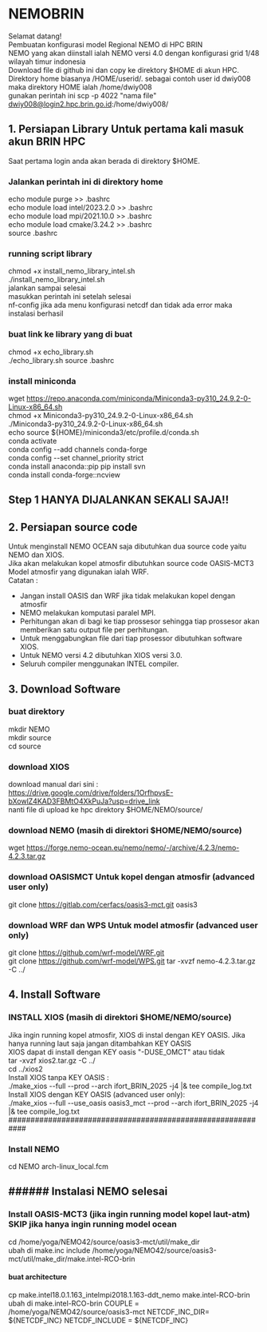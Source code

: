 # NEMOBRIN
Selamat datang!  
Pembuatan konfigurasi model Regional NEMO di HPC BRIN  
NEMO yang akan diinstall ialah NEMO versi 4.0 dengan konfigurasi grid 1/48 wilayah timur indonesia  
Download file di github ini dan copy ke direktory $HOME di akun HPC. 
Direktory home biasanya /HOME/userid/. sebagai contoh user id dwiy008 maka direktory HOME ialah /home/dwiy008  
gunakan perintah ini scp -p 4022 "nama file" dwiy008@login2.hpc.brin.go.id:/home/dwiy008/  

## 1. Persiapan Library Untuk pertama kali masuk akun BRIN HPC
Saat pertama login anda akan berada di direktory $HOME.  
### Jalankan perintah ini di direktory home    
echo module purge >> .bashrc  
echo module load intel/2023.2.0 >> .bashrc  
echo module load mpi/2021.10.0 >> .bashrc  
echo module load cmake/3.24.2 >> .bashrc  
source .bashrc
### running script library  
chmod +x install_nemo_library_intel.sh  
./install_nemo_library_intel.sh  
jalankan sampai selesai  
masukkan perintah ini setelah selesai  
nf-config 
jika ada menu konfigurasi netcdf dan tidak ada error maka instalasi berhasil  
### buat link ke library yang di buat
chmod +x echo_library.sh  
./echo_library.sh
source .bashrc
### install miniconda
wget https://repo.anaconda.com/miniconda/Miniconda3-py310_24.9.2-0-Linux-x86_64.sh  
chmod +x Miniconda3-py310_24.9.2-0-Linux-x86_64.sh  
./Miniconda3-py310_24.9.2-0-Linux-x86_64.sh  
echo source ${HOME}/miniconda3/etc/profile.d/conda.sh   
conda activate  
conda config --add channels conda-forge  
conda config --set channel_priority strict  
conda install anaconda::pip
pip install svn  
conda install conda-forge::ncview  

## Step 1 HANYA DIJALANKAN SEKALI SAJA!!  
## 2. Persiapan source code
Untuk menginstall NEMO OCEAN saja dibutuhkan dua source code yaitu NEMO dan XIOS.  
Jika akan melakukan kopel atmosfir dibutuhkan source code OASIS-MCT3  
Model atmosfir yang digunakan ialah WRF.  
Catatan :  
- Jangan install OASIS dan WRF jika tidak melakukan kopel dengan atmosfir  
- NEMO melakukan komputasi paralel MPI.
- Perhitungan akan di bagi ke tiap prossesor sehingga tiap prossesor akan memberikan satu output file per perhitungan.    
- Untuk menggabungkan file dari tiap prosessor dibutuhkan software XIOS. 
- Untuk NEMO versi 4.2 dibutuhkan XIOS versi 3.0.
- Seluruh compiler menggunakan INTEL compiler.
## 3. Download Software  
### buat direktory   
mkdir NEMO  
mkdir source    
cd source  
### download XIOS  
download manual dari sini : https://drive.google.com/drive/folders/1OrfhpvsE-bXowlZ4KAD3FBMtO4XkPuJa?usp=drive_link  
nanti file di upload ke hpc direktory $HOME/NEMO/source/  
### download NEMO (masih di direktori $HOME/NEMO/source)  
wget https://forge.nemo-ocean.eu/nemo/nemo/-/archive/4.2.3/nemo-4.2.3.tar.gz 
### download OASISMCT Untuk kopel dengan atmosfir (advanced user only)    
git clone https://gitlab.com/cerfacs/oasis3-mct.git oasis3  
### download WRF dan WPS Untuk model atmosfir  (advanced user only)   
git clone https://github.com/wrf-model/WRF.git  
git clone https://github.com/wrf-model/WPS.git
tar -xvzf nemo-4.2.3.tar.gz -C ../
## 4. Install Software
### INSTALL XIOS (masih di direktori $HOME/NEMO/source)
Jika ingin running kopel atmosfir, XIOS di instal dengan KEY OASIS. 
Jika hanya running laut saja jangan ditambahkan KEY OASIS  
XIOS dapat di install dengan KEY oasis "-DUSE_OMCT" atau tidak  
tar -xvzf xios2.tar.gz -C ../  
cd ../xios2   
Install XIOS tanpa KEY OASIS :  
./make_xios --full --prod --arch ifort_BRIN_2025 -j4 |& tee compile_log.txt  
Install XIOS dengan KEY OASIS (advanced user only):  
./make_xios --full --use_oasis oasis3_mct --prod --arch ifort_BRIN_2025 -j4 |& tee compile_log.txt  
############################################################
### Install NEMO
 cd NEMO
  arch-linux_local.fcm

## ###### Instalasi NEMO selesai #######
### Install OASIS-MCT3 (jika ingin running model kopel laut-atm) SKIP jika hanya ingin running model ocean
cd /home/yoga/NEMO42/source/oasis3-mct/util/make_dir  
ubah di make.inc 
include  /home/yoga/NEMO42/source/oasis3-mct/util/make_dir/make.intel-RCO-brin  
#### buat architecture  
cp make.intel18.0.1.163_intelmpi2018.1.163-ddt_nemo make.intel-RCO-brin
ubah di make.intel-RCO-brin
COUPLE          = /home/yoga/NEMO42/source/oasis3-mct
NETCDF_INC_DIR= ${NETCDF_INC} 
NETCDF_INCLUDE  = ${NETCDF_INC}
